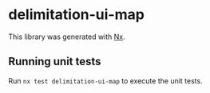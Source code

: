 # delimitation-ui-map

This library was generated with [Nx](https://nx.dev).

## Running unit tests

Run `nx test delimitation-ui-map` to execute the unit tests.
